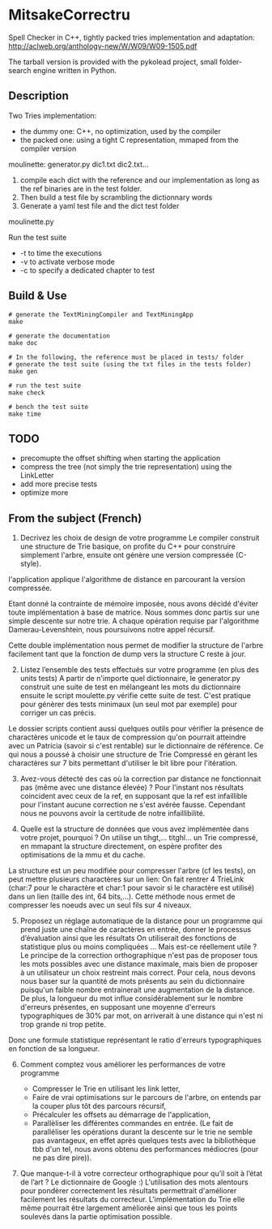 MitsakeCorrectru
================

Spell Checker in C++,
tightly packed tries implementation and adaptation:
    http://aclweb.org/anthology-new/W/W09/W09-1505.pdf

The tarball version is provided with the pykolead project,
small folder-search engine written in Python.


Description
-----------

Two Tries implementation:
  * the dummy one: C++, no optimization, used by the compiler
  * the packed one: using a tight C representation,
                    mmaped from the compiler version

moulinette:
  generator.py dic1.txt dic2.txt...

1. compile each dict with the reference and our implementation as long as the
  ref binaries are in the test folder.
2. Then build a test file by scrambling the dictionnary words
3. Generate a yaml test file and the dict test folder

  moulinette.py

Run the test suite

* -t to time the executions
* -v to activate verbose mode
* -c to specify a dedicated chapter to test

Build & Use
-----------

    # generate the TextMiningCompiler and TextMiningApp
    make

    # generate the documentation
    make doc

    # In the following, the reference must be placed in tests/ folder
    # generate the test suite (using the txt files in the tests folder)
    make gen

    # run the test suite
    make check

    # bench the test suite
    make time

TODO
----

* precomupte the offset shifting when starting the application
* compress the tree (not simply the trie representation) using the LinkLetter
* add more precise tests
* optimize more

From the subject (French)
-------------------------

 1. Decrivez les choix de design de votre programme
Le compiler construit une structure de Trie basique,
on profite du C++ pour construire simplement l'arbre,
ensuite ont génère une version compressée (C-style).

l'application applique l'algorithme de distance en
parcourant la version compressée.

Etant donné la contrainte de mémoire imposée, nous avons décidé d'éviter toute
implémentation à base de matrice. Nous sommes donc partis sur une simple
descente sur notre trie. A chaque opération requise par l'algorithme
Damerau-Levenshtein, nous poursuivons notre appel récursif.

Cette double implémentation nous permet de modifier la structure
de l'arbre facilement tant que la fonction de dump vers la structure
C reste à jour.

 2.	Listez l’ensemble des tests effectués sur votre programme (en plus des units tests)
A partir de n'importe quel dictionnaire, le generator.py construit une suite de test
en mélangeant les mots du dictionnaire ensuite le script moulette.py vérifie cette suite de test.
C'est pratique pour génèrer des tests minimaux (un seul mot par exemple) pour corriger un cas précis.

Le dossier scripts contient aussi quelques outils pour vérifier la présence de charactères unicode
et le taux de compression qu'on pourrait atteindre avec un Patricia (savoir si c'est rentable) sur le
dictionnaire de référence. Ce qui nous a poussé à choisir une structure de Trie Compressé en gèrant les charactères
sur 7 bits permettant d'utiliser le bit libre pour l'itération.

 3.	Avez-vous détecté des cas où la correction par distance ne fonctionnait pas (même avec une distance  élevée) ?
Pour l'instant nos résultats coincident avec ceux de la ref, en supposant que la
ref est infaillible pour l'instant aucune correction ne s'est avérée fausse.
Cependant nous ne pouvons avoir la certitude de notre infaillibilité.

 4.	Quelle est la structure de données que vous avez implémentée dans votre projet, pourquoi ?
On utilise un tihgt,... titghl... un Trie compressé, en mmapant la structure directement,
on espère profiter des optimisations de la mmu et du cache.

La structure est un peu modifiée pour compresser l'arbre (cf les tests), on peut mettre plusieurs charactères sur un lien:
On fait rentrer 4 TrieLink (char:7 pour le charactère et char:1 pour savoir si le charactère est utilisé) dans un lien
(taille des int, 64 bits,...). Cette méthode nous ermet de compresser les noeuds avec un seul fils sur 4 niveaux.

 5.	Proposez un réglage automatique de la distance pour un programme qui prend juste une chaîne de caractères en entrée, donner le processus d’évaluation ainsi que les résultats
On utiliserait des fonctions de statistique plus ou moins compliquées ... Mais
est-ce réellement utile ? Le principe de la correction orthographique n'est pas
de proposer tous les mots possibles avec une distance maximale, mais bien de
proposer à un utilisateur un choix restreint mais correct. Pour cela, nous
devons nous baser sur la quantité de mots présents au sein du dictionnaire
puisqu'un faible nombre entrainerait une augmentation de la distance. De plus,
la longueur du mot influe considérablement sur le nombre d'erreurs présentes, en
supposant une moyenne d'erreurs typographiques de 30% par mot, on arriverait à
une distance qui n'est ni trop grande ni trop petite.

Donc une formule statistique représentant le ratio d'erreurs typographiques en
fonction de sa longueur.

 6.	Comment comptez vous améliorer les performances de votre programme
    
    - Compresser le Trie en utilisant les link letter,
    - Faire de vrai optimisations sur le parcours de l'arbre, on entends par la couper
      plus tôt des parcours récursif,
    - Précalculer les offsets au démarrage de l'application,
    - Parallèliser les différentes commandes en entrée. (Le fait de paralléliser
      les opérations durant la descente sur le trie ne semble pas avantageux, en
      effet après quelques tests avec la bibliothèque tbb d'un tel, nous avons
      obtenu des performances médiocres (pour ne pas dire pire)).

 7.	Que manque-t-il à votre correcteur orthographique pour qu’il soit à l’état de l’art ?
Le dictionnaire de Google :) L'utilisation des mots alentours pour pondèrer correctement les résultats
permettrait d'améliorer facilement les résultats du correcteur.
L'implémentation du Trie elle même pourrait être largement améliorée ainsi que
tous les points soulevés dans la partie optimisation possible.

